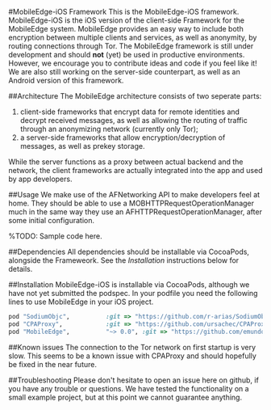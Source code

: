 #MobileEdge-iOS Framework
This is the MobileEdge-iOS framework. MobileEdge-iOS is the iOS version
of the client-side Framework for the MobileEdge system. 
MobileEdge provides an easy way to include both encryption between
multiple clients and services, as well as anonymity, by routing
connections through Tor.
The MobileEdge framework is still under development and
should __not__ (yet) be used in productive environments. However,
we encourage you to contribute ideas and code if you feel like it!
We are also still working on the server-side counterpart, as well as
an Android version of this framework.

##Architecture
The MobileEdge architecture consists of two seperate parts:

1. client-side frameworks that encrypt data for remote identities 
and decrypt received messages, as well as allowing the routing
of traffic through an anonymizing network (currently only Tor);
2. a server-side frameworks that allow encryption/decryption
of messages, as well as prekey storage. 

While the server functions as a proxy between actual backend and
the network, the client frameworks are actually integrated into the
app and used by app developers. 

##Usage
We make use of the AFNetworking API to make developers feel at home.
They should be able to use a MOBHTTPRequestOperationManager much 
in the same way they use an AFHTTPRequestOperationManager, after
some initial configuration.

%TODO: Sample code here.

##Dependencies
All dependencies should be installable via CocoaPods, alongside the
Frameweork. See the _Installation_ instructions below for details.

##Installation
MobileEdge-iOS is installable via CocoaPods, although we have not
yet submitted the podspec. In your podfile you need the following
lines to use MobileEdge in your iOS project.

```ruby
pod "SodiumObjc",          :git => "https://github.com/r-arias/SodiumObjc.git"
pod "CPAProxy",            :git => "https://github.com/ursachec/CPAProxy.git"
pod "MobileEdge",          "~> 0.0", :git => "https://github.com/emundo/MobileEdge-iOS.git"  
```

##Known issues
The connection to the Tor network on first startup is very slow.
This seems to be a known issue with CPAProxy and should hopefully
be fixed in the near future.

##Troubleshooting
Please don't hesitate to open an issue here on github, if you have any
trouble or questions. We have tested the functionality on a small
example project, but at this point we cannot guarantee anything.

